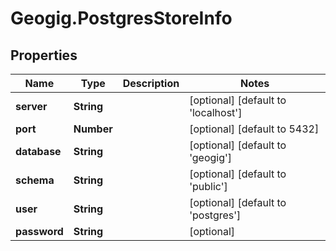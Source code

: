 # Geogig.PostgresStoreInfo

## Properties
Name | Type | Description | Notes
------------ | ------------- | ------------- | -------------
**server** | **String** |  | [optional] [default to &#39;localhost&#39;]
**port** | **Number** |  | [optional] [default to 5432]
**database** | **String** |  | [optional] [default to &#39;geogig&#39;]
**schema** | **String** |  | [optional] [default to &#39;public&#39;]
**user** | **String** |  | [optional] [default to &#39;postgres&#39;]
**password** | **String** |  | [optional] 


